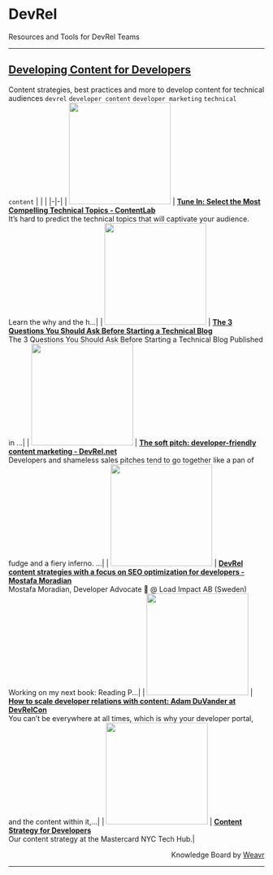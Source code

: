 # DevRel
Resources and Tools for DevRel Teams

---



## [Developing Content for Developers](https://weavrboards.com/devrel/board/developing-content-for-developers)
Content strategies, best practices and more to develop content for technical audiences
`devrel` `developer content` `developer marketing` `technical content`
| | |
|-|-|
| <img src="https://blog.contentlab.io/wp-content/uploads/2020/03/tune-in-selecting-technical-topics-1000x767-1.jpg" width="200"> | **[Tune In: Select the Most Compelling Technical Topics - ContentLab](https://blog.contentlab.io/selecting-technical-topics/?fbclid=IwAR1e7-TUHnESdeueugNeZj1CEiDDBLcjP0zcRHYAgBhp2xyynuGiEnWNzWE)** <br>It’s hard to predict the technical topics that will captivate your audience. Learn the why and the h...|
| <img src="https://weavr-web-assets.s3-us-west-2.amazonaws.com/email-templates/pin-placeholder.jpg" width="200"> | **[The 3 Questions You Should Ask Before Starting a Technical Blog](https://draft.dev/learn/posts/three-questions)** <br>The 3 Questions You Should Ask Before Starting a Technical Blog Published in ...|
| <img src="http://hoopy.wpengine.com/wp-content/uploads/2017/10/liz-couto-300x300.jpg" width="200"> | **[The soft pitch: developer-friendly content marketing - DevRel.net](https://devrel.net/developer-marketing/developer-friendly-content-marketing)** <br>Developers and shameless sales pitches tend to go together like a pan of fudge and a fiery inferno. ...|
| <img src="https://i.ytimg.com/vi/-9MS4U1QH7c/maxresdefault.jpg" width="200"> | **[DevRel content strategies with a focus on SEO optimization for developers - Mostafa Moradian](https://www.youtube.com/watch?time_continue=9&v=-9MS4U1QH7c&feature=emb_logo)** <br>Mostafa Moradian, Developer Advocate 🥑 @ Load Impact AB (Sweden) Working on my next book: Reading P...|
| <img src="https://i.ytimg.com/vi/s2WqYMlU4bo/maxresdefault.jpg" width="200"> | **[How to scale developer relations with content: Adam DuVander at DevRelCon](https://www.youtube.com/watch?time_continue=6&v=s2WqYMlU4bo&feature=emb_logo)** <br>You can’t be everywhere at all times, which is why your developer portal, and the content within it,...|
| <img src="https://miro.medium.com/max/1200/1*Uf87MPy5Cg01fUAfVhH_bg.png" width="200"> | **[Content Strategy for Developers](https://medium.com/talking-microcopy-writing-ux/content-strategy-for-developers-34b635440b91)** <br>Our content strategy at the Mastercard NYC Tech Hub.|
<p align="right">Knowledge Board by <a href="https://weavr.ai">Weavr</a></p>

---

